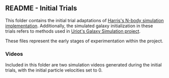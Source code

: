## README - Initial Trials

This folder contains the initial trial adaptations of [Harris's N-body simulation implementation](https://github.com/harrism/mini-nbody/tree/master). Additionally, the simulated galaxy initialization in these trials refers to methods used in [Uriot's Galaxy Simulation project](https://github.com/angeluriot/Galaxy_simulation).

These files represent the early stages of experimentation within the project.

### Videos
Included in this folder are two simulation videos generated during the initial trials, with the initial particle velocities set to 0.